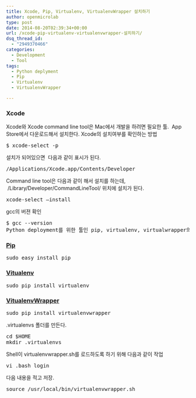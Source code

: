 ```yaml
---
title: Xcode, Pip, Virtualenv, VirtualenvWrapper 설치하기
author: openmicrolab
type: post
date: 2014-08-20T02:39:34+00:00
url: /xcode-pip-virtualenv-virtualenvwrapper-설치하기/
dsq_thread_id:
  - "2949370466"
categories:
  - Development
  - Tool
tags:
  - Python deplyment
  - Pip
  - Virtualenv
  - VirtualenvWrapper

---
```

### Xcode

Xcode와 Xcode command line tool은 Mac에서 개발을 하려면 필요한 툴.  App Store에서 다운로드해서 설치한다. Xcode의 설치여부를 확인하는 방법

<pre>$ xcode-select -p</pre>

설치가 되어있으면  다음과 같이 표시가 된다.

<pre>/Applications/Xcode.app/Contents/Developer</pre>

Command line tool은 다음과 같이 해서 설치를 하는데,  /Library/Developer/CommandLineTool/ 위치에 설치가 된다.

<pre>xcode-select —install
</pre>

gcc의 버젼 확인

<pre>$ gcc --version
Python deployment를 위한 툴인 pip, virtualenv, virtualwrapper의 설치</pre>

### <a href="https://pypi.python.org/pypi/pip" target="_blank">Pip</a>

<pre>sudo easy_install pip</pre>

### <a href="https://pypi.python.org/pypi/virtualenv" target="_blank">Vitualenv</a>

<pre>sudo pip install virtualenv</pre>

### <a href="https://bitbucket.org/dhellmann/virtualenvwrapper" target="_blank">VitualenvWrapper</a>

<pre>sudo pip install virtualenvwrapper</pre>

.virtualenvs 폴더를 만든다.

<pre>cd $HOME
mkdir .virtualenvs</pre>

Shell이 virtualenvwrapper.sh를 로드하도록 하기 위해 다음과 같이 작업

<pre>vi .bash_login</pre>

다음 내용을 적고 저장.

<pre>source /usr/local/bin/virtualenvwrapper.sh</pre>